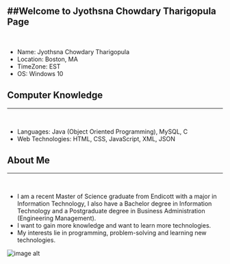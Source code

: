 ##Welcome to Jyothsna Chowdary Tharigopula Page 
 ----------
<br />

 - Name: Jyothsna Chowdary Tharigopula
- Location: Boston, MA
- TimeZone: EST
- OS: Windows 10 


## Computer Knowledge
 ----------
<br />

- Languages: Java (Object Oriented Programming), MySQL, C 
- Web Technologies: HTML, CSS, JavaScript, XML, JSON


## About Me
 ----------
<br />

- I am a recent Master of Science graduate from Endicott with a major in Information Technology, I also have a Bachelor degree in Information Technology and a Postgraduate degree in Business Administration (Engineering Management). 
- I want to gain more knowledge and want to learn more technologies. 
- My interests lie in programming, problem-solving and learning new technologies.


![image alt][1]


  [1]: http://www.blogilates.com/wp-content/uploads/2014/04/be-happy.jpg "Happy Day"
